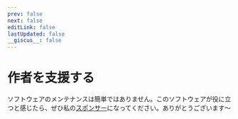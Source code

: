 ```yaml
---
prev: false
next: false
editLink: false
lastUpdated: false
__giscus__: false
---
```


# 作者を支援する

ソフトウェアのメンテナンスは簡単ではありません。このソフトウェアが役に立つと感じたら、ぜひ私の[スポンサー](https://patreon.com/HIllya51)になってください。ありがとうございます～